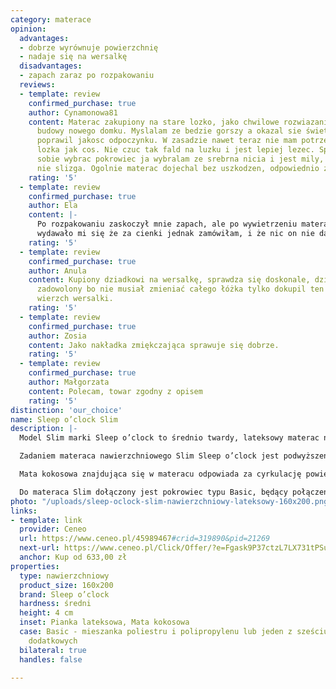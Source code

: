 ```yaml
---
category: materace
opinion:
  advantages:
  - dobrze wyrównuje powierzchnię
  - nadaje się na wersalkę
  disadvantages:
  - zapach zaraz po rozpakowaniu
  reviews:
  - template: review
    confirmed_purchase: true
    author: Cynamonowa81
    content: Materac zakupiony na stare lozko, jako chwilowe rozwiazanie az nie zakonczymy
      budowy nowego domku. Myslalam ze bedzie gorszy a okazal sie świetny, bardzo
      poprawil jakosc odpoczynku. W zasadzie nawet teraz nie mam potrzeby wymieniac
      lozka jak cos. Nie czuc tak fald na luzku i jest lepiej lezec. Spoko ze mozna
      sobie wybrac pokrowiec ja wybralam ze srebrna nicia i jest mily, czysty i sie
      nie slizga. Ogolnie materac dojechal bez uszkodzen, odpowiednio zapakowany.
    rating: '5'
  - template: review
    confirmed_purchase: true
    author: Ela
    content: |-
      Po rozpakowaniu zaskoczył mnie zapach, ale po wywietrzeniu materaca już nie czuć, zniknął i jest ok,
      wydawało mi się że za cienki jednak zamówiłam, i że nic on nie da, jednak jakość snu zdecydowanie się poprawiła, śpię lepiej, wygodniej i nie bolą już plecy
    rating: '5'
  - template: review
    confirmed_purchase: true
    author: Anula
    content: Kupiony dziadkowi na wersalkę, sprawdza się doskonale, dziadek bardzo
      zadowolony bo nie musiał zmieniać całego łóżka tylko dokupil ten materac na
      wierzch wersalki.
    rating: '5'
  - template: review
    confirmed_purchase: true
    author: Zosia
    content: Jako nakładka zmiękczająca sprawuje się dobrze.
    rating: '5'
  - template: review
    confirmed_purchase: true
    author: Małgorzata
    content: Polecam, towar zgodny z opisem
    rating: '5'
distinction: 'our_choice'
name: Sleep o’clock Slim
description: |-
  Model Slim marki Sleep o’clock to średnio twardy, lateksowy materac nawierzchniowy. Do jego produkcji wykorzystana została mata kokosowa, którą pokryto warstwą pianki lateksowej. Producent sugeruje podczas użytkowania materaca Slim, aby mata kokosowa znajdowała się na jego spodzie. Jednak można z powodzeniem użytkować go dwustronnie.

  Zadaniem materaca nawierzchniowego Slim Sleep o’clock jest podwyższenie komfortu snu wypoczywającego, w momencie, gdy kanapa, czy materac główny okazuje się niewystarczający lub niewygodny. Nie można więc zastąpić nim materaca głównego. Jest to wyłącznie dodatkowa warstwa zmiękczająca lub wyrównująca powierzchnię.

  Mata kokosowa znajdująca się w materacu odpowiada za cyrkulację powietrza wewnątrz produktu, dbając o wysoką higienę wypoczynku. Natomiast dzięki wykorzystanej do produkcji lateksowej pianki, model świetnie dopasowuje się do sylwetki użytkownika, a jednocześnie stanowi podparcie dla tych części ciała, które są najbardziej obciążone w ciągu dnia. Podczas jego użytkowania można pozbyć się mało komfortowych ucisków. Takie właściwości materaca klasyfikują go do grupy ortopedycznych. Stawiając na model Slim Sleep o’clock użytkownik zapewnia sobie wygodny, a przede wszystkim zdrowy sen.

  Do materaca Slim dołączony jest pokrowiec typu Basic, będący połączeniem włókien poliestrowych i polipropylenowych. Okrycie jest miękkie, elastyczne i nie odkształca się podczas użytkowania. Ponadto producent oferuje użytkownikom materaca aż sześć dodatkowych wariantów pokrowców o różnych właściwościach.
photo: "/uploads/sleep-oclock-slim-nawierzchniowy-lateksowy-160x200.png"
links:
- template: link
  provider: Ceneo
  url: https://www.ceneo.pl/45989467#crid=319890&pid=21269
  next-url: https://www.ceneo.pl/Click/Offer/?e=Fgask9P37ctzL7LX731tPSucCSebwpKVYQ8H5gCPWwlrpvSAVQWpytfgUKtcelNE50LI7YnOpro3afq5hMS6v3xxnVxTVeSdIjlIUPMvcPwx0uMehW7yOpliPcrdypJQyx7po1F2EAvK6VYSEDXQwYGY0HWik-nUtIQdqchtIHKNU8fpuxUOqqVQTMJZBQ3dnKJxlf0w1AuIvQ95erAQBaVQTMJZBQ3dZULk9ZWabt_s4MSkFnSkYSgVxhLepwQ-89ZZN0xb0NwfXLD1Bq3JmSlKsgjcW0eVgDgfe6ogGP5yTuSYxnrlXsX_hraWb4HuFkpCvgn6UnvDRk9odb1YCRPEXGcHBHl_&a=2&rc=notset
  anchor: Kup od 633,00 zł
properties:
  type: nawierzchniowy
  product_size: 160x200
  brand: Sleep o’clock
  hardness: średni
  height: 4 cm
  inset: Pianka lateksowa, Mata kokosowa
  case: Basic - mieszanka poliestru i polipropylenu lub jeden z sześciu wariantów
    dodatkowych
  bilateral: true
  handles: false

---
```

